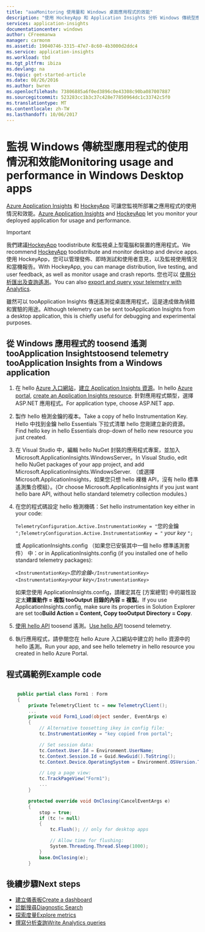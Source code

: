 ```yaml
---
title: "aaaMonitoring 使用量和 Windows 桌面應用程式的效能"
description: "使用 HockeyApp 和 Application Insights 分析 Windows 傳統型應用程式的使用情况和效能。"
services: application-insights
documentationcenter: windows
author: CFreemanwa
manager: carmonm
ms.assetid: 19040746-3315-47e7-8c60-4b3000d2ddc4
ms.service: application-insights
ms.workload: tbd
ms.tgt_pltfrm: ibiza
ms.devlang: na
ms.topic: get-started-article
ms.date: 08/26/2016
ms.author: bwren
ms.openlocfilehash: 73806885a6f0ed3896c0e43308c90ba087007887
ms.sourcegitcommit: 523283cc1b3c37c428e77850964dc1c33742c5f0
ms.translationtype: MT
ms.contentlocale: zh-TW
ms.lasthandoff: 10/06/2017
---
```

# <a name="monitoring-usage-and-performance-in-windows-desktop-apps"></a><span data-ttu-id="a8048-103">監視 Windows 傳統型應用程式的使用情況和效能</span><span class="sxs-lookup"><span data-stu-id="a8048-103">Monitoring usage and performance in Windows Desktop apps</span></span>


<span data-ttu-id="a8048-104">[Azure Application Insights](app-insights-overview.md) 和 [HockeyApp](https://hockeyapp.net) 可讓您監視所部署之應用程式的使用情況和效能。</span><span class="sxs-lookup"><span data-stu-id="a8048-104">[Azure Application Insights](app-insights-overview.md) and [HockeyApp](https://hockeyapp.net) let you monitor your deployed application for usage and performance.</span></span>

> [!IMPORTANT]
> <span data-ttu-id="a8048-105">我們建議[HockeyApp](https://hockeyapp.net) toodistribute 和監視桌上型電腦和裝置的應用程式。</span><span class="sxs-lookup"><span data-stu-id="a8048-105">We recommend [HockeyApp](https://hockeyapp.net) toodistribute and monitor desktop and device apps.</span></span> <span data-ttu-id="a8048-106">使用 HockeyApp，您可以管理發佈、即時測試和使用者意見，以及監視使用情況和當機報告。</span><span class="sxs-lookup"><span data-stu-id="a8048-106">With HockeyApp, you can manage distribution, live testing, and user feedback, as well as monitor usage and crash reports.</span></span> <span data-ttu-id="a8048-107">您也可以 [使用分析匯出及查詢遙測](app-insights-hockeyapp-bridge-app.md)。</span><span class="sxs-lookup"><span data-stu-id="a8048-107">You can also [export and query your telemetry with Analytics](app-insights-hockeyapp-bridge-app.md).</span></span>
> 
> <span data-ttu-id="a8048-108">雖然可以 tooApplication Insights 傳送遙測從桌面應用程式，這是達成做為偵錯和實驗的用途。</span><span class="sxs-lookup"><span data-stu-id="a8048-108">Although telemetry can be sent tooApplication Insights from a desktop application, this is chiefly useful for debugging and experimental purposes.</span></span>
> 
> 

## <a name="toosend-telemetry-tooapplication-insights-from-a-windows-application"></a><span data-ttu-id="a8048-109">從 Windows 應用程式的 toosend 遙測 tooApplication Insights</span><span class="sxs-lookup"><span data-stu-id="a8048-109">toosend telemetry tooApplication Insights from a Windows application</span></span>
1. <span data-ttu-id="a8048-110">在 hello [Azure 入口網站](https://portal.azure.com)，[建立 Application Insights 資源](app-insights-create-new-resource.md)。</span><span class="sxs-lookup"><span data-stu-id="a8048-110">In hello [Azure portal](https://portal.azure.com), [create an Application Insights resource](app-insights-create-new-resource.md).</span></span> <span data-ttu-id="a8048-111">針對應用程式類型，選擇 ASP.NET 應用程式。</span><span class="sxs-lookup"><span data-stu-id="a8048-111">For application type, choose ASP.NET app.</span></span>
2. <span data-ttu-id="a8048-112">製作 hello 檢測金鑰的複本。</span><span class="sxs-lookup"><span data-stu-id="a8048-112">Take a copy of hello Instrumentation Key.</span></span> <span data-ttu-id="a8048-113">Hello 中找到金鑰 hello Essentials 下拉式清單 hello 您剛建立新的資源。</span><span class="sxs-lookup"><span data-stu-id="a8048-113">Find hello key in hello Essentials drop-down of hello new resource you just created.</span></span> 
3. <span data-ttu-id="a8048-114">在 Visual Studio 中，編輯 hello NuGet 封裝的應用程式專案，並加入 Microsoft.ApplicationInsights.WindowsServer。</span><span class="sxs-lookup"><span data-stu-id="a8048-114">In Visual Studio, edit hello NuGet packages of your app project, and add Microsoft.ApplicationInsights.WindowsServer.</span></span> <span data-ttu-id="a8048-115">（或選擇 Microsoft.ApplicationInsights，如果您只想 hello 裸機 API，沒有 hello 標準遙測集合模組）。</span><span class="sxs-lookup"><span data-stu-id="a8048-115">(Or choose Microsoft.ApplicationInsights if you just want hello bare API, without hello standard telemetry collection modules.)</span></span>
4. <span data-ttu-id="a8048-116">在您的程式碼設定 hello 檢測機碼：</span><span class="sxs-lookup"><span data-stu-id="a8048-116">Set hello instrumentation key either in your code:</span></span>
   
    <span data-ttu-id="a8048-117">`TelemetryConfiguration.Active.InstrumentationKey = "`您的金鑰 `";`</span><span class="sxs-lookup"><span data-stu-id="a8048-117">`TelemetryConfiguration.Active.InstrumentationKey = "` *your key* `";`</span></span> 
   
    <span data-ttu-id="a8048-118">或 ApplicationInsights.config （如果您已安裝其中一個 hello 標準遙測套件） 中：</span><span class="sxs-lookup"><span data-stu-id="a8048-118">or in ApplicationInsights.config (if you installed one of hello standard telemetry packages):</span></span>
   
    <span data-ttu-id="a8048-119">`<InstrumentationKey>`*您的金鑰*`</InstrumentationKey>`</span><span class="sxs-lookup"><span data-stu-id="a8048-119">`<InstrumentationKey>`*your key*`</InstrumentationKey>`</span></span> 
   
    <span data-ttu-id="a8048-120">如果您使用 ApplicationInsights.config，請確定其在 [方案總管] 中的屬性設定太**建置動作 = 複製 tooOutput 目錄的內容 = 複製**。</span><span class="sxs-lookup"><span data-stu-id="a8048-120">If you use ApplicationInsights.config, make sure its properties in Solution Explorer are set too**Build Action = Content, Copy tooOutput Directory = Copy**.</span></span>
5. <span data-ttu-id="a8048-121">[使用 hello API](app-insights-api-custom-events-metrics.md) toosend 遙測。</span><span class="sxs-lookup"><span data-stu-id="a8048-121">[Use hello API](app-insights-api-custom-events-metrics.md) toosend telemetry.</span></span>
6. <span data-ttu-id="a8048-122">執行應用程式，請參閱您在 hello Azure 入口網站中建立的 hello 資源中的 hello 遙測。</span><span class="sxs-lookup"><span data-stu-id="a8048-122">Run your app, and see hello telemetry in hello resource you created in hello Azure Portal.</span></span>

## <span data-ttu-id="a8048-123"><a name="telemetry"></a>程式碼範例</span><span class="sxs-lookup"><span data-stu-id="a8048-123"><a name="telemetry"></a>Example code</span></span>
```C#

    public partial class Form1 : Form
    {
        private TelemetryClient tc = new TelemetryClient();
        ...
        private void Form1_Load(object sender, EventArgs e)
        {
            // Alternative toosetting ikey in config file:
            tc.InstrumentationKey = "key copied from portal";

            // Set session data:
            tc.Context.User.Id = Environment.UserName;
            tc.Context.Session.Id = Guid.NewGuid().ToString();
            tc.Context.Device.OperatingSystem = Environment.OSVersion.ToString();

            // Log a page view:
            tc.TrackPageView("Form1");
            ...
        }

        protected override void OnClosing(CancelEventArgs e)
        {
            stop = true;
            if (tc != null)
            {
                tc.Flush(); // only for desktop apps

                // Allow time for flushing:
                System.Threading.Thread.Sleep(1000);
            }
            base.OnClosing(e);
        }

```

## <a name="next-steps"></a><span data-ttu-id="a8048-124">後續步驟</span><span class="sxs-lookup"><span data-stu-id="a8048-124">Next steps</span></span>
* [<span data-ttu-id="a8048-125">建立儀表板</span><span class="sxs-lookup"><span data-stu-id="a8048-125">Create a dashboard</span></span>](app-insights-dashboards.md)
* [<span data-ttu-id="a8048-126">診斷搜尋</span><span class="sxs-lookup"><span data-stu-id="a8048-126">Diagnostic Search</span></span>](app-insights-diagnostic-search.md)
* [<span data-ttu-id="a8048-127">探索度量</span><span class="sxs-lookup"><span data-stu-id="a8048-127">Explore metrics</span></span>](app-insights-metrics-explorer.md)
* [<span data-ttu-id="a8048-128">撰寫分析查詢</span><span class="sxs-lookup"><span data-stu-id="a8048-128">Write Analytics queries</span></span>](app-insights-analytics.md)

